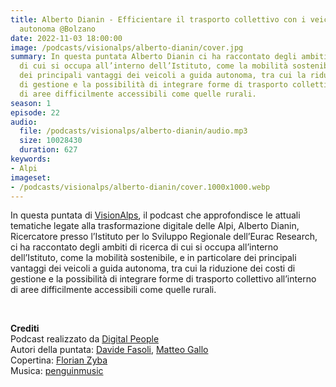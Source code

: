 ```yaml
---
title: Alberto Dianin - Efficientare il trasporto collettivo con i veicoli a guida
  autonoma @Bolzano
date: 2022-11-03 18:00:00
image: /podcasts/visionalps/alberto-dianin/cover.jpg
summary: In questa puntata Alberto Dianin ci ha raccontato degli ambiti di ricerca
  di cui si occupa all’interno dell’Istituto, come la mobilità sostenibile, e in particolare
  dei principali vantaggi dei veicoli a guida autonoma, tra cui la riduzione dei costi
  di gestione e la possibilità di integrare forme di trasporto collettivo all’interno
  di aree difficilmente accessibili come quelle rurali.
season: 1
episode: 22
audio:
  file: /podcasts/visionalps/alberto-dianin/audio.mp3
  size: 10028430
  duration: 627
keywords:
- Alpi
imageset:
- /podcasts/visionalps/alberto-dianin/cover.1000x1000.webp
---
```


In questa puntata di [VisionAlps](https://www.visionalps.com/), il podcast che approfondisce le attuali tematiche legate alla trasformazione digitale delle Alpi, Alberto Dianin, Ricercatore presso l’Istituto per lo Sviluppo Regionale dell’Eurac Research, ci ha raccontato degli ambiti di ricerca di cui si occupa all’interno dell’Istituto, come la mobilità sostenibile, e in particolare dei principali vantaggi dei veicoli a guida autonoma, tra cui la riduzione dei costi di gestione e la possibilità di integrare forme di trasporto collettivo all’interno di aree difficilmente accessibili come quelle rurali.

<br>

**Crediti**<br>
Podcast realizzato da [Digital People](https://w3id.org/digitalpeople)<br>
Autori della puntata: [Davide Fasoli](https://www.linkedin.com/in/davide-fasoli-2b3246179/), [Matteo Gallo](https://www.linkedin.com/in/matteo-gallo-4a5ab31a8/)<br>
Copertina: [Florian Zyba](https://www.linkedin.com/in/florian-zyba/)<br>
Musica: [penguinmusic](https://pixabay.com/users/penguinmusic-24940186/)